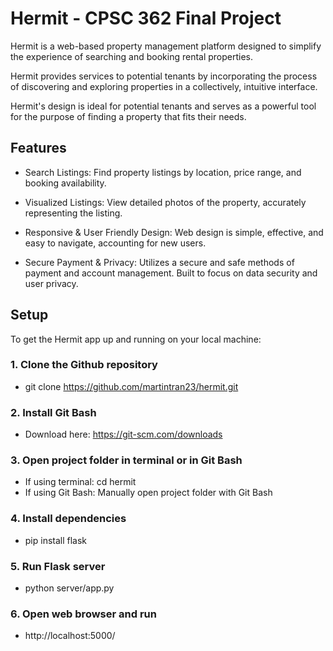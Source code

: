 # Hermit - CPSC 362 Final Project

Hermit is a web-based property management platform designed to simplify the experience of searching and booking rental properties.

Hermit provides services to potential tenants by incorporating the process of discovering and exploring properties in a collectively, intuitive interface.

Hermit's design is ideal for potential tenants and serves as a powerful tool for the purpose of finding a property that fits their needs.


## Features
- Search Listings: Find property listings by location, price range, and booking availability.

- Visualized Listings: View detailed photos of the property, accurately representing the listing.

- Responsive & User Friendly Design: Web design is simple, effective, and easy to navigate, accounting for new users.

- Secure Payment & Privacy: Utilizes a secure and safe methods of payment and account management. Built to focus on data security and user privacy.


## Setup
To get the Hermit app up and running on your local machine:

### 1. Clone the Github repository
- git clone https://github.com/martintran23/hermit.git

### 2. Install Git Bash
- Download here: https://git-scm.com/downloads

### 3. Open project folder in terminal or in Git Bash
- If using terminal: cd hermit
- If using Git Bash: Manually open project folder with Git Bash

### 4. Install dependencies
- pip install flask

### 5. Run Flask server
- python server/app.py

### 6. Open web browser and run
- http://localhost:5000/